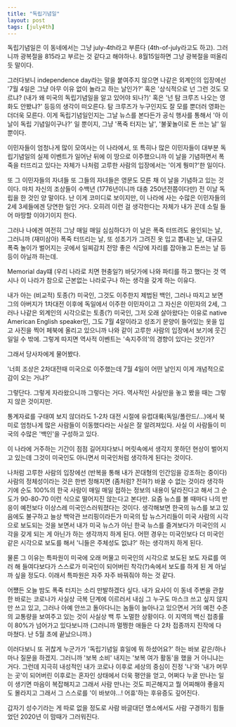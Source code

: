 ```yaml
---
title: "독립기념일"
layout: post
tags: [july4th]
---
```


독립기념일은 이 동네에서는 그냥 july-4th라고 부른다 (4th-of-july라고도 하고). 그러니까 광복절을 815라고 부르는 것 같다고 해야하나. 8월15일하면 그냥 광복절을 떠올리듯 말이다. 

그러다보니 independence day라는 말을 붙여주지 않으면 나같은 외계인의 입장에선 '7월 4일은 그냥 아무 이유 없이 놀라고 하는 날인가?' 혹은 '상식적으로 넌 그런 것도 모르냐? (내가 왜 미국의 독립기념일을 알고 있어야 되나?)' 혹은 '넌 탐 크루즈 나오는 영화도 안봤냐?' 등등의 생각이 떠오른다. 탐 크루즈가 누구인지도 잘 모를 뿐더러 영화는 더더욱 모른다. 이게 독립기념일인지는 그날 뉴스를 본다든가 공식 행사를 통해서 '아 이 날이 독립 기념일이구나?' 일 뿐이지, 그냥 '폭죽 터지는 날', '불꽃놀이로 돈 쓰는 날' 일 뿐이다. 

이민자들이 엄청나게 많이 모여사는 이 나라에서, 또 특히나 많은 이민자들이 대부분 독립기념일의 실제 이벤트가 일어난 뒤에 이 땅으로 이주했으니까 이 날을 기념하면서 폭죽을 터뜨리고 있다는 자체가 나처럼 고루한 사람의 입장에서는 '이게 뭥미?'한 일이다.

또 그 이민자들의 자녀들 또 그들의 자녀들은 영문도 모른 채 이 날을 기념하고 있는 것이다. 마치 자신의 조상들이 수백년 (1776년이니까 대충 250년전쯤이다만) 전 이날 독립을 한 것인 양 말이다. 난 이게 코미디로 보이지만, 이 나라에 사는 수많은 이민자들의 2세 3세들에겐 당연한 일인 거다. 오히려 이런 걸 생각한다는 자체가 내가 꼰데 소릴 들어 마땅할 이야기이지 한다. 

그러나 나에겐 여전히 그냥 매일 매일 심심하다가 이 날은 폭죽 터뜨려도 용인되는 날, 그러니까 (재미삼아) 폭죽 터뜨리는 날, 또 성조기가 그려진 옷 입고 뽑내는 날, 대규모 폭죽 놀이가 벌어지는 곳에서 일찌감치 전망 좋은 식당에 자리를 잡아놓고 돈쓰는 날 등등이 아닐까 하는데.

Memorial day떄 (우리 나라로 치면 현충일?) 바닷가에 나와 파티를 하고 했다는 것 역시나 이 나라가 참으로 근본없는 나라로구나 하는 생각을 갖게 하는 이유다.

내가 아는 (비교적) 토종(?) 미국인, 그것도 이주한지 제법된 백인, 그러나 따지고 보면 그의 아버지가 1차대전 이후에 독일에서 이주한 이민자이고 그 자신은 이민자의 2세, 그러나 나같은 외계인의 시각으로는 토종(?) 미국인, 그저 오래 살아왔다는 이유로 native American English speaker인, 그도 7월 4알이라고 성조기 문양이 들어있는 옷을 입고 사진을 찍어 페북에 올리고 있으니까 나와 같이 고루한 사람의 입장에서 보기에 웃긴 일일 수 밖에. 그렇게 따지면 역사적 이벤트는 '속지주의'의 경향이 있다는 것인가?

그래서 당사자에게 물어봤다. 

'너희 조상은 2차대전때 미국으로 이주했는데 7월 4일이 어떤 날인지 이게 개념적으로 감이 오는 거냐?' 

그렇단다. 그렇게 자라왔으니까 그렇다는 거다. 역사적인 사실만을 놓고 봤을 때는 그렇지 않은 것이지만. 

통계자료를 구태여 보지 않더라도 1-2차 대전 시절에 유럽대륙(독일/폴란드/...)에서 북미로 엄청나게 많은 사람들이 이동했다라는 사실은 잘 알려져있다. 사실 이 사람들이 미국의 수많은 '백인'을 구성하고 있다. 

이 나라에 거주하는 기간이 점점 길어지다보니 머릿속에서 생각지 못하던 현상이 벌어지고 있는데 그것이 미국인도 아니면서 미국인처럼 생각하게 된다는 것이다.

나처럼 고루한 사람의 입장에선 (반복을 통해 내가 꼰대형의 인간임을 강조하는 중이다) 사람의 정체성이라는 것은 한번 정해지면 (좀처럼? 전혀?) 바꿀 수 없는 것이라 생각하기에 순도 100%의 한국 사람이 매일 매일 접하는 정보의 내용이 달라진다고 해서 그 순도가 90-80-70 이런 식으로 떨어지진 않는다고 본다만. 요즘 뉴스를 볼 때마다 나의 반응이 예전보다 이상스레 미국인스러워졌다는 것이다. 생각해보면 한국의 뉴스를 보고 있음에도 불구하고 늘상 백악관 브리핑이라든가 미국의 탑 뉴스거리들이 미국 사람의 시각으로 보도되는 것을 보면서 내가 미국 뉴스가 아닌 한국 뉴스를 즐겨보다가 미국인의 시각을 갖게 되는 게 아닌가 하는 생각까지 하게 된다. 어떤 경우는 미국인보다 더 미국인같은 시각으로 보도를 해서 '니들은 주체성도 없냐?' 하는 생각까지 하게 된다.

물론 그 이유는 특파원이 미국에 오래 머물고 미국인의 시각으로 보도된 보도 자료를 여러 해 들여다보다가 스스로가 미국인이 되어버린 착각(?)속에서 보도를 하게 된 게 아닐까 싶을 정도다. 이래서 특파원은 자주 자주 바꿔줘야 하는 것 같다. 

어쩄든 오늘 밤도 폭죽 터지는 소리 만발하겠다 싶다. 내가 요사이 이 동네 주변을 관찰한 바로는 코로나가 사실상 극복 단계에 이르러서 내심 그 누구도 마스크 쓰고 싶지 않지만 쓰고 있고, 그러나 아예 안쓰고 돌아다니는 놈들이 늘아나고 있으면서 거의 예전 수준의 교통량을 보여주고 있는 것이 사실상 백 투 노멀한 상황이다. 이 지역의 백신 접종률이 80%가 넘어가고 있다보니까 (그러니까 멀쩡한 애들은 다 2차 접종까지 진작에 다 마쳤다. 난 5월 초에 끝났으니까.) 

이러다보니 또 귀찮게 누군가가 '독립기념일 휴일에 뭐 하셨어요?' 하는 바보 같은/하나 마나 질문을 하겠지. 그러니까 '보복 소비' 내지는 '보복 여가 활동'을 했을 거 아니냐는 거다. 그런데 지극히 내성적인 내가 코로나 이후로 세상의 중심이 진정 '나'와 '내가 머무는 곳'이 되어버린 이후로는 혼자인 상태에서 더욱 평안을 얻고, 어쩌다 누굴 만나는 일이 생기면 마음이 복잡해지고 그래서 사람 만나는 것도 피곤해지고 뭘 어찌해야 좋을지도 몰라지고 그래서 그 스스로를 '이 바보야...! 어휴'하는 후유증도 깊어진다. 

갑자기 성수기라는 게 따로 없을 정도로 사람 바글대던 명소에서도 사람 구경하기 힘들었던 2020년 이 맘때가 그러워진다.